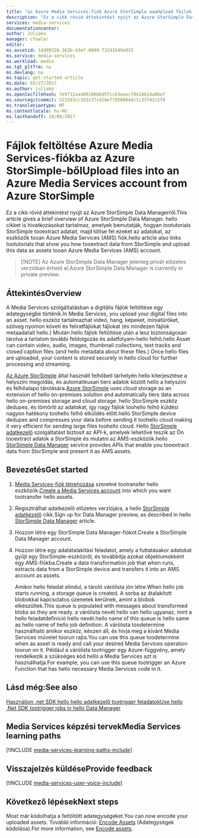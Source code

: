 ```yaml
---
title: "az Azure Media Services-fiók Azure StorSimple aaaUpload fájlok |} Microsoft Docs"
description: "Ez a cikk rövid áttekintést nyújt az Azure StorSimple Data Managerről. hello cikket is hivatkozásokat tartalmaz, amelyek bemutatják, hogyan tootutorials StorSimple tooextract adatait, és töltse fel eszközök tooan Azure Media Services-fiók."
services: media-services
documentationcenter: 
author: Juliako
manager: cfowler
editor: 
ms.assetid: 1dd09328-262b-43ef-8099-73241b49a925
ms.service: media-services
ms.workload: media
ms.tgt_pltfrm: na
ms.devlang: na
ms.topic: get-started-article
ms.date: 03/27/2017
ms.author: juliako
ms.openlocfilehash: 7e9712aa480106bbd5fcc63eaecf0418b24a8bef
ms.sourcegitcommit: 523283cc1b3c37c428e77850964dc1c33742c5f0
ms.translationtype: MT
ms.contentlocale: hu-HU
ms.lasthandoff: 10/06/2017
---
```

# <a name="upload-files-into-an-azure-media-services-account-from-azure-storsimple"></a><span data-ttu-id="5ad61-104">Fájlok feltöltése Azure Media Services-fiókba az Azure StorSimple-ből</span><span class="sxs-lookup"><span data-stu-id="5ad61-104">Upload files into an Azure Media Services account from Azure StorSimple</span></span>

<span data-ttu-id="5ad61-105">Ez a cikk rövid áttekintést nyújt az Azure StorSimple Data Managerről.</span><span class="sxs-lookup"><span data-stu-id="5ad61-105">This article gives a brief overview of Azure StorSimple Data Manager.</span></span> <span data-ttu-id="5ad61-106">hello cikket is hivatkozásokat tartalmaz, amelyek bemutatják, hogyan tootutorials StorSimple tooextract adatait, majd töltse fel ezeket az adatokat, az eszközök tooan Azure Media Services (AMS) fiók.</span><span class="sxs-lookup"><span data-stu-id="5ad61-106">hello article also links tootutorials that show you how tooextract data from StorSimple and upload this data as assets tooan Azure Media Services (AMS) account.</span></span>

> 
> [!NOTE]
> <span data-ttu-id="5ad61-107">Az Azure StorSimple Data Manager jelenleg privát előzetes verzióban érhető el.</span><span class="sxs-lookup"><span data-stu-id="5ad61-107">Azure StorSimple Data Manager is currently in private preview.</span></span> 
> 

## <a name="overview"></a><span data-ttu-id="5ad61-108">Áttekintés</span><span class="sxs-lookup"><span data-stu-id="5ad61-108">Overview</span></span>

<span data-ttu-id="5ad61-109">A Media Services szolgáltatásban a digitális fájlok feltöltése egy adategységbe történik.</span><span class="sxs-lookup"><span data-stu-id="5ad61-109">In Media Services, you upload your digital files into an asset.</span></span> <span data-ttu-id="5ad61-110">hello eszköz tartalmazhat videó, hang, képeket, miniatűröket, szöveg nyomon követi és feliratfájlokat fájlokat (és mindezen fájlok metaadatait hello.) Miután hello fájlok feltöltése után a lesz biztonságosan tárolva a tartalom további feldolgozás és adatfolyam-hello felhő.</span><span class="sxs-lookup"><span data-stu-id="5ad61-110">hello Asset  can contain video, audio, images, thumbnail collections, text tracks and closed caption files (and hello metadata about these files.) Once hello files are uploaded, your content is stored securely in hello cloud for further processing and streaming.</span></span>

<span data-ttu-id="5ad61-111">[Az Azure StorSimple](https://docs.microsoft.com/azure/storsimple/) által használt felhőbeli tárhelyén hello kiterjesztése a helyszíni megoldás, és automatikusan tiers adatok között hello a helyszíni és felhőalapú tárolására.</span><span class="sxs-lookup"><span data-stu-id="5ad61-111">[Azure StorSimple](https://docs.microsoft.com/azure/storsimple/) uses cloud storage as an extension of hello on-premises solution and automatically tiers data across hello on-premises storage and cloud storage.</span></span> <span data-ttu-id="5ad61-112">hello StorSimple eszköz dedupes, és tömöríti az adatokat, így nagy fájlok toohello felhő küldési nagyon hatékony toohello felhő elküldés előtt.</span><span class="sxs-lookup"><span data-stu-id="5ad61-112">hello StorSimple device dedupes and compresses your data before sending it toohello cloud making it very efficient for sending large files toohello cloud.</span></span> <span data-ttu-id="5ad61-113">Hello [StorSimple adatkezelő](../storsimple/storsimple-data-manager-overview.md) szolgáltatást biztosít az API-k, amelyek lehetővé teszik az Ön tooextract adatok a StorSimple és mutatni az AMS-eszközök.</span><span class="sxs-lookup"><span data-stu-id="5ad61-113">hello [StorSimple Data Manager](../storsimple/storsimple-data-manager-overview.md) service provides APIs that enable you tooextract data from StorSimple and present it as AMS assets.</span></span>

## <a name="get-started"></a><span data-ttu-id="5ad61-114">Bevezetés</span><span class="sxs-lookup"><span data-stu-id="5ad61-114">Get started</span></span>

1. <span data-ttu-id="5ad61-115">[Media Services-fiók létrehozása](media-services-portal-create-account.md) szeretné tootransfer hello eszközök.</span><span class="sxs-lookup"><span data-stu-id="5ad61-115">[Create a Media Services account](media-services-portal-create-account.md) into which you want tootransfer hello assets.</span></span>
2. <span data-ttu-id="5ad61-116">Regisztrálhat adatkezelő előzetes verziójára, a hello [StorSimple adatkezelő](../storsimple/storsimple-data-manager-overview.md) cikk.</span><span class="sxs-lookup"><span data-stu-id="5ad61-116">Sign up for Data Manager preview, as described in hello [StorSimple Data Manager](../storsimple/storsimple-data-manager-overview.md) article.</span></span>
3. <span data-ttu-id="5ad61-117">Hozzon létre egy StorSimple Data Manager-fiókot.</span><span class="sxs-lookup"><span data-stu-id="5ad61-117">Create a StorSimple Data Manager account.</span></span>
4. <span data-ttu-id="5ad61-118">Hozzon létre egy adatátalakítási feladatot, amely a futtatásakor adatokat gyűjt egy StorSimple-eszközről, és továbbítja azokat objektumokként egy AMS-fiókba.</span><span class="sxs-lookup"><span data-stu-id="5ad61-118">Create a data transformation job that when runs, extracts data from a StorSimple device and transfers it into an AMS account as assets.</span></span> 

    <span data-ttu-id="5ad61-119">Amikor hello feladat elindul, a tároló várólista jön létre.</span><span class="sxs-lookup"><span data-stu-id="5ad61-119">When hello job starts running, a storage queue is created.</span></span> <span data-ttu-id="5ad61-120">A sorba az átalakított blobokkal kapcsolatos üzenetek kerülnek, amint a blobok elkészültek.</span><span class="sxs-lookup"><span data-stu-id="5ad61-120">This queue is populated with messages about transformed blobs as they are ready.</span></span> <span data-ttu-id="5ad61-121">a várólista nevét hello van hello ugyanaz, mint a hello feladatdefiníció hello nevét.</span><span class="sxs-lookup"><span data-stu-id="5ad61-121">hello name of this queue is hello same as hello name of hello job definition.</span></span> <span data-ttu-id="5ad61-122">A várólista toodetermine használható amikor eszköz, készen áll, és hívja meg a kívánt Media Services művelet toorun rajta.</span><span class="sxs-lookup"><span data-stu-id="5ad61-122">You can use this queue toodetermine when as asset is ready and call your desired Media Services operation toorun on it.</span></span> <span data-ttu-id="5ad61-123">Például a várólista tootrigger egy Azure-függvény, amely rendelkezik a szükséges kód hello a Media Services azt is használhatja.</span><span class="sxs-lookup"><span data-stu-id="5ad61-123">For example, you can use this queue tootrigger an Azure Function that has hello necessary Media Services code in it.</span></span>

## <a name="see-also"></a><span data-ttu-id="5ad61-124">Lásd még:</span><span class="sxs-lookup"><span data-stu-id="5ad61-124">See also</span></span>

[<span data-ttu-id="5ad61-125">Használjon .net SDK hello hello adatkezelő tootrigger feladatok</span><span class="sxs-lookup"><span data-stu-id="5ad61-125">Use hello .Net SDK tootrigger jobs in hello Data Manager</span></span>](../storsimple/storsimple-data-manager-dotnet-jobs.md)

## <a name="media-services-learning-paths"></a><span data-ttu-id="5ad61-126">Media Services képzési tervek</span><span class="sxs-lookup"><span data-stu-id="5ad61-126">Media Services learning paths</span></span>
[!INCLUDE [media-services-learning-paths-include](../../includes/media-services-learning-paths-include.md)]

## <a name="provide-feedback"></a><span data-ttu-id="5ad61-127">Visszajelzés küldése</span><span class="sxs-lookup"><span data-stu-id="5ad61-127">Provide feedback</span></span>
[!INCLUDE [media-services-user-voice-include](../../includes/media-services-user-voice-include.md)]

## <a name="next-steps"></a><span data-ttu-id="5ad61-128">Következő lépések</span><span class="sxs-lookup"><span data-stu-id="5ad61-128">Next steps</span></span>

<span data-ttu-id="5ad61-129">Most már kódolhatja a feltöltött adategységeket.</span><span class="sxs-lookup"><span data-stu-id="5ad61-129">You can now encode your uploaded assets.</span></span> <span data-ttu-id="5ad61-130">További információ: [Encode Assets](media-services-portal-encode.md) (Adategységek kódolása).</span><span class="sxs-lookup"><span data-stu-id="5ad61-130">For more information, see [Encode assets](media-services-portal-encode.md).</span></span>
